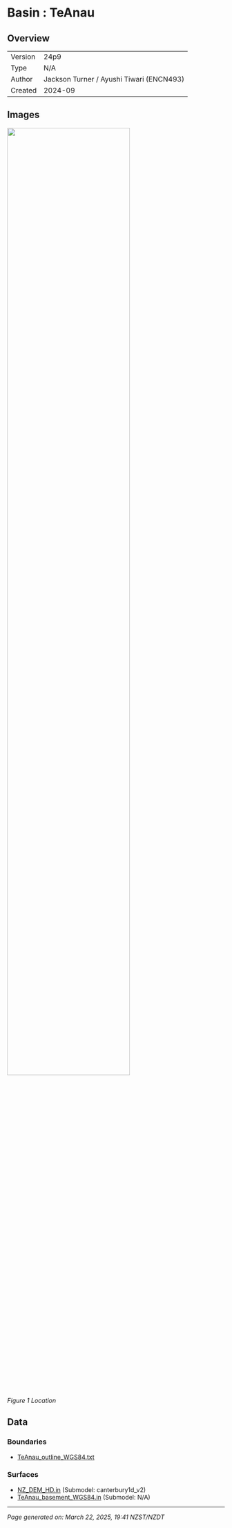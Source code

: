 # Basin : TeAnau

## Overview
|         |                     |
|---------|---------------------|
| Version | 24p9           |
| Type    | N/A        |
| Author  | Jackson Turner / Ayushi Tiwari (ENCN493)            |
| Created | 2024-09           |


## Images
<a href="../images/regional/TeAnau_basin_map.png"><img src="../images/regional/TeAnau_basin_map.png" width="75%"></a>

*Figure 1 Location*


## Data
### Boundaries
- [TeAnau_outline_WGS84.txt](../../velocity_modelling/cvm/data/regional/TeAnau/TeAnau_outline_WGS84.txt)

### Surfaces
- [NZ_DEM_HD.in](../../velocity_modelling/cvm/data/global/surface/NZ_DEM_HD.in) (Submodel: canterbury1d_v2)
- [TeAnau_basement_WGS84.in](../../velocity_modelling/cvm/data/regional/TeAnau/TeAnau_basement_WGS84.in) (Submodel: N/A)

---
*Page generated on: March 22, 2025, 19:41 NZST/NZDT*
